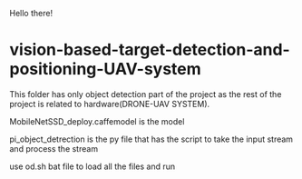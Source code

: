 Hello there!
# vision-based-target-detection-and-positioning-UAV-system
This folder has only object detection part of the project as the rest of the project is related to hardware(DRONE-UAV SYSTEM).

MobileNetSSD_deploy.caffemodel is the model

pi_object_detrection is the py file that has the script to take the input stream and process the stream

use od.sh bat file to load all the files and run 
